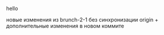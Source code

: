 hello


новые изменения из brunch-2-1 без синхронизации origin + дополнительные изменения в новом коммите

